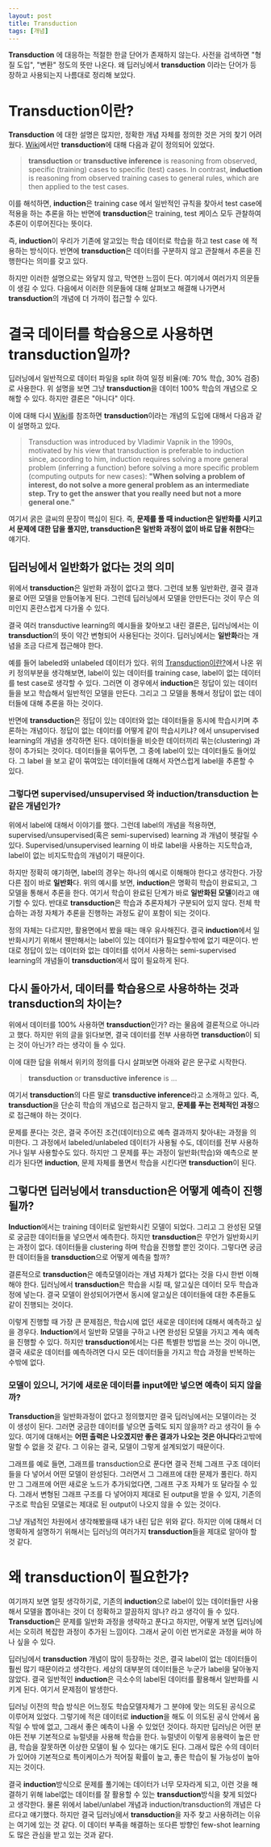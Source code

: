 ```yaml
---
layout: post
title: Transduction
tags: [개념]
---
```


**Transduction** 에 대응하는 적절한 한글 단어가 존재하지 않는다. 사전을 검색하면 "형질 도입", "변환" 정도의 뜻만 나온다. 왜 딥러닝에서 **transduction** 이라는 단어가 등장하고 사용되는지 나름대로 정리해 보았다.

# Transduction이란?

**Transduction** 에 대한 설명은 많지만, 정확한 개념 자체를 정의한 것은 거의 찾기 어려웠다. [Wiki](https://en.wikipedia.org/wiki/Transduction_(machine_learning))에서만 **transduction**에 대해 다음과 같이 정의되어 있었다.

> **transduction** or **transductive inference** is reasoning from observed, specific (training) cases to specific (test) cases. In contrast, **induction** is reasoning from observed training cases to general rules, which are then applied to the test cases.

이를 해석하면, **induction**은 training case 에서 일반적인 규칙을 찾아서 test case에 적용을 하는 추론을 하는 반면에 **transduction**은 training, test 케이스 모두 관찰하여 추론이 이루어진다는 뜻이다.

즉, **induction**이 우리가 기존에 알고있는 학습 데이터로 학습을 하고 test case 에 적용하는 방식이다. 반면에 **transduction**은 데이터를 구분하지 않고 관찰해서 추론을 진행한다는 의미를 갖고 있다.

하지만 이러한 설명으로는 와닿지 않고, 막연한 느낌이 든다. 여기에서 여러가지 의문들이 생길 수 있다. 다음에서 이러한 의문들에 대해 살펴보고 해결해 나가면서 **transduction**의 개념에 더 가까이 접근할 수 있다.

# 결국 데이터를 학습용으로 사용하면 transduction일까?

딥러닝에서 일반적으로 데이터 파일을 split 하여 일정 비율(예: 70% 학습, 30% 검증)로 사용한다. 위 설명을 보면 그냥 **transduction**을 데이터 100% 학습의 개념으로 오해할 수 있다. 하지만 결론은 "아니다" 이다.

이에 대해 다시 [Wiki](https://en.wikipedia.org/wiki/Transduction_(machine_learning))를 참조하면 **transduction**이라는 개념의 도입에 대해서 다음과 같이 설명하고 있다.

> Transduction was introduced by Vladimir Vapnik in the 1990s, motivated by his view that transduction is preferable to induction since, according to him, induction requires solving a more general problem (inferring a function) before solving a more specific problem (computing outputs for new cases): **"When solving a problem of interest, do not solve a more general problem as an intermediate step. Try to get the answer that you really need but not a more general one."**

여기서 굵은 글씨의 문장이 핵심이 된다. 즉, **문제를 풀 때 induction은 일반화를 시키고서 문제에 대한 답을 풀지만, transduction은 일반화 과정이 없이 바로 답을 취한다**는 얘기다.

## 딥러닝에서 일반화가 없다는 것의 의미

위에서 **transduction**은 일반화 과정이 없다고 했다. 그런데 보통 일반화란, 결국 결과물로 어떤 모델을 만들어놓게 된다. 그런데 딥러닝에서 모델을 안만든다는 것이 무슨 의미인지 혼란스럽게 다가올 수 있다.

결국 여러 transductive learning의 예시들을 찾아보고 내린 결론은, 딥러닝에서는 이 **transduction**의 뜻이 약간 변형되어 사용된다는 것이다. 딥러닝에서는 **일반화**라는 개념을 조금 다르게 접근해야 한다.

예를 들어 labeled와 unlabeled 데이터가 있다. 위의 [Transduction이란?](#transduction이란)에서 나온 위키 정의부분을 생각해보면, label이 있는 데이터를 training case, label이 없는 데이터를 test case로 생각할 수 있다. 그러면 이 경우에서 **induction**은 정답이 있는 데이터들을 보고 학습해서 일반적인 모델을 만든다. 그리고 그 모델을 통해서 정답이 없는 데이터들에 대해 추론을 하는 것이다.

반면에 **transduction**은 정답이 있는 데이터와 없는 데이터들을 동시에 학습시키며 추론하는 개념이다. 정답이 없는 데이터를 어떻게 같이 학습시키냐? 에서 unsupervised learning의 개념을 생각하면 된다. 데이터들을 비슷한 데이터끼리 묶는(clustering) 과정이 추가되는 것이다. 데이터들을 묶어두면, 그 중에 label이 있는 데이터들도 들어있다. 그 label 을 보고 같이 묶여있는 데이터들에 대해서 자연스럽게 label을 추론할 수 있다.

### 그렇다면 supervised/unsupervised 와 induction/transduction 는 같은 개념인가?

위에서 label에 대해서 이야기를 했다. 그런데 label의 개념을 적용하면, supervised/unsupervised(혹은 semi-supervised) learning 과 개념이 헷갈릴 수 있다. Supervised/unsupervised learning 이 바로 label을 사용하는 지도학습과, label이 없는 비지도학습의 개념이기 때문이다.

하지만 정확히 얘기하면, label의 경우는 하나의 예시로 이해해야 한다고 생각한다. 가장 다른 점이 바로 **일반화**다. 위의 예시를 보면, **induction**은 명확히 학습이 완료되고, 그 모델을 통해서 추론을 한다. 여기서 학습이 완료된 단계가 바로 **일반화된 모델**이라고 얘기할 수 있다. 반대로 **transduction**은 학습과 추론자체가 구분되어 있지 않다. 전체 학습하는 과정 자체가 추론을 진행하는 과정도 같이 포함이 되는 것이다.

정의 자체는 다르지만, 활용면에서 봤을 때는 매우 유사해진다. 결국 **induction**에서 일반화시키기 위해서 웬만해서는 label이 있는 데이터가 필요할수밖에 없기 때문이다. 반대로 정답이 있는 데이터와 없는 데이터를 섞어서 사용하는 semi-supervised learning의 개념들이 **transduction**에서 많이 필요하게 된다.

## 다시 돌아가서, 데이터를 학습용으로 사용하하는 것과 transduction의 차이는?

위에서 데이터를 100% 사용하면 **transduction**인가? 라는 물음에 결론적으로 아니라고 했다. 하지만 위의 글을 읽다보면, 결국 데이터를 전부 사용하면 **transduction**이 되는 것이 아닌가? 라는 생각이 들 수 있다.

이에 대한 답을 위해서 위키의 정의를 다시 살펴보면 아래와 같은 문구로 시작한다.

> **transduction** or **transductive inference** is ...

여기서 **transduction**의 다른 말로 **transductive inference**라고 소개하고 있다. 즉, **transduction**을 단순히 학습의 개념으로 접근하지 말고, **문제를 푸는 전체적인 과정**으로 접근해야 하는 것이다.

문제를 푼다는 것은, 결국 주어진 조건(데이터)으로 예측 결과까지 찾아내는 과정을 의미한다. 그 과정에서 labeled/unlabeled 데이터가 사용될 수도, 데이터를 전부 사용하거나 일부 사용할수도 있다. 하지만 그 문제를 푸는 과정이 일반화(학습)와 예측으로 분리가 된다면 **induction**, 문제 자체를 풀면서 학습을 시킨다면 **transduction**이 된다.

## 그렇다면 딥러닝에서 transduction은 어떻게 예측이 진행될까?

**Induction**에서는 training 데이터로 일반화시킨 모델이 되었다. 그리고 그 완성된 모델로 궁금한 데이터들을 넣으면서 예측한다. 하지만 **transduction**은 무언가 일반화시키는 과정이 없다. 데이터들을 clustering 하며 학습을 진행할 뿐인 것이다. 그렇다면 궁금한 데이터들을 **transduction**으로 어떻게 예측을 할까?

결론적으로 **transduction**은 예측모델이라는 개념 자체가 없다는 것을 다시 한번 이해해야 한다. 딥러닝에서 **transduction**은 학습을 시킬 때, 알고싶은 데이터 모두 학습과정에 넣는다. 결국 모델이 완성되어가면서 동시에 알고싶은 데이터들에 대한 추론들도 같이 진행되는 것이다.

이렇게 진행할 때 가장 큰 문제점은, 학습시에 없던 새로운 데이터에 대해서 예측하고 싶을 경우다. **Induction**에서 일반화 모델을 구하고 나면 완성된 모델을 가지고 계속 예측을 진행할 수 있다. 하지만 **transduction**에서는 다른 특별한 방법을 쓰는 것이 아니면, 결국 새로운 데이터를 예측하려면 다시 모든 데이터들을 가지고 학습 과정을 반복하는 수밖에 없다.

### 모델이 있으니, 거기에 새로운 데이터를 input에만 넣으면 예측이 되지 않을까?

**Transduction**을 일반화과정이 없다고 정의했지만 결국 딥러닝에서는 모델이라는 것이 생성이 된다. 그러면 궁금한 데이터를 넣으면 출력도 되지 않을까? 라고 생각이 들 수 있다. 여기에 대해서는 **어떤 출력은 나오겠지만 좋은 결과가 나오는 것은 아니다**라고밖에 말할 수 없을 것 같다. 그 이유는 결국, 모델이 그렇게 설계되었기 때문이다.

그래프를 예로 들면, 그래프를 transduction으로 푼다면 결국 전체 그래프 구조 데이터들을 다 넣어서 어떤 모델이 완성된다. 그러면서 그 그래프에 대한 문제가 풀린다. 하지만 그 그래프에 어떤 새로운 노드가 추가되었다면, 그래프 구조 자체가 또 달라질 수 있다. 그래서 변형된 그래프 구조를 다 넣어야지 제대로 된 output을 받을 수 있지, 기존의 구조로 학습된 모델로는 제대로 된 output이 나오지 않을 수 있는 것이다.

그냥 개념적인 차원에서 생각해봤을때 내가 내린 답은 위와 같다. 하지만 이에 대해서 더 명확하게 설명하기 위해서는 딥러닝의 여러가지 **transduction**들을 제대로 알아야 할 것 같다.

# 왜 transduction이 필요한가?

여기까지 보면 얼핏 생각하기로, 기존의 **induction**으로 label이 있는 데이터들만 사용해서 모델을 뽑아내는 것이 더 정확하고 깔끔하지 않나? 라고 생각이 들 수 있다. **Transduction**은 문제를 일반화 과정을 생략하고 푼다고 하지만, 어떻게 보면 딥러닝에서는 오히려 복잡한 과정이 추가된 느낌이다. 그래서 굳이 이런 번거로운 과정을 써야 하나 싶을 수 있다.

딥러닝에서 **transduction** 개념이 많이 등장하는 것은, 결국 label이 없는 데이터들이 훨씬 많기 때문이라고 생각한다. 세상의 대부분의 데이터들은 누군가 label을 달아놓지 않았다. 결국 일반적인 **induction**은 극소수의 label된 데이터를 활용해서 일반화를 시키게 된다. 여기서 문제점이 발생한다.

딥러닝 이전의 학습 방식은 어느정도 학습모델자체가 그 분야에 맞는 의도된 공식으로 이루어져 있었다. 그렇기에 적은 데이터로 **induction**을 해도 이 의도된 공식 안에서 움직일 수 밖에 없고, 그래서 좋은 예측이 나올 수 있었던 것이다. 하지만 딥러닝은 어떤 분야든 전부 기본적으로 뉴럴넷을 사용해 학습을 한다. 뉴럴넷이 이렇게 응용력이 높은 만큼, 학습을 잘못하면 이상한 모델이 될 수 있다는 얘기도 된다. 그래서 많은 수의 데이터가 있어야 기본적으로 특이케이스가 적어질 확률이 높고, 좋은 학습이 될 가능성이 높아지는 것이다.

결국 **induction**방식으로 문제를 풀기에는 데이터가 너무 모자라게 되고, 이런 것을 해결하기 위해 label없는 데이터를 잘 활용할 수 있는 **transduction**방식을 찾게 되었다고 생각한다. 물론 위에서 label/unlabel 개념과 induction/transduction의 개념은 다르다고 얘기했다. 하지만 결국 딥러닝에서 **transduction**을 자주 찾고 사용하려는 이유는 여기에 있는 것 같다. 이 데이터 부족을 해결하는 또다른 방향인 few-shot learning도 많은 관심을 받고 있는 것과 같다.